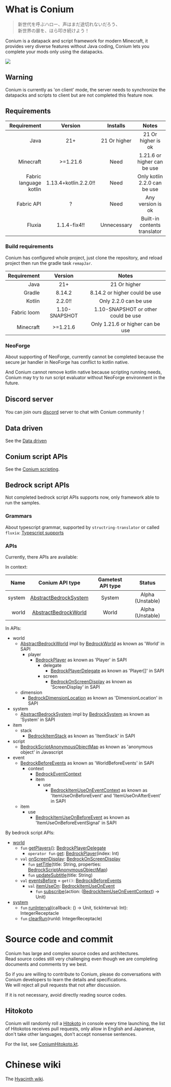# What is Conium

> 新世代を呼ぶハロー、声はまだ途切れないだろう、 \
> 新世界の扉を、ほら叩き続けよう！

Conium is a datapack and script framework for modern Minecraft, it provides very diverse features without Java coding, Conium lets you complete your mods only using the datapacks.

![](https://count.getloli.com/@@cao-awa.conium?name=%40cao-awa.conium&padding=7&offset=0&align=top&scale=1&pixelated=1&darkmode=auto)

## Warning

Conium is currently as 'on client' mode, the server needs to synchronize the datapacks and scripts to client but are not completed this feature now.

## Requirements

|            Requirement |        Version        |   Installs   |            Notes             |
|-----------------------:|:---------------------:|:------------:|:----------------------------:|
|                   Java |          21+          | 21 Or higher |      21 Or higher is ok      |
|              Minecraft |       >=1.21.6        |     Need     | 1.21.6 or higher can be use  |
| Fabric language kotlin | 1.13.4+kotlin.2.2.0!! |     Need     | Only kotlin 2.2.0 can be use |
|             Fabric API |           ?           |     Need     |      Any version is ok       |
|                 Fluxia |     1.1.4-fix4!!      | Unnecessary  | Built-in contents translator |

### Build requirements

Conium has configured whole project, just clone the repository, and reload project then run the gradle task ```remapJar```.

| Requirement |    Version    |                Notes                |
|------------:|:-------------:|:-----------------------------------:|
|        Java |      21+      |            21 Or higher             |
|      Gradle |    8.14.2     |    8.14.2 or higher could be use    |
|      Kotlin |    2.2.0!!    |        Only 2.2.0 can be use        |
| Fabric loom | 1.10-SNAPSHOT | 1.10-SNAPSHOT or other could be use |
|   Minecraft |   >=1.21.6    |  Only 1.21.6 or higher can be use   |

### NeoForge

About supporting of NeoForge, currently cannot be completed because the secure jar handler in NeoForge has conflict to kotlin native.

And Conium cannot remove kotlin native because scripting running needs, Conium may try to run script evaluator without NeoForge environment in the future.

## Discord server

You can join ours [discord](https://discord.com/invite/BUY2xQr37N) server to chat with Conium community！

## Data driven

See the [Data driven](./document/data-driven/README.md)

## Conium script APIs

See the [Conium scripting](./document/script/kotlin/README.md).

## Bedrock script APIs

Not completed bedrock script APIs supports now, only framework able to run the samples.

### Grammars

About typescript grammar, supported by ```structring-translator``` or called ```fluxia```: [Typescript supports](https://github.com/cao-awa/structring-translator/tree/main/doc/typescript)

### APIs

Currently, there APIs are available:

In context:

|   Name |                                                   Conium API type                                                   | Gametest API type |      Status      |
|-------:|:-------------------------------------------------------------------------------------------------------------------:|:-----------------:|:----------------:|
| system | [AbstractBedrockSystem](./common/src/main/kotlin/com/github/cao/awa/conium/bedrock/system/AbstractBedrockSystem.kt) |      System       | Alpha (Unstable) |
|  world |  [AbstractBedrockWorld](./common/src/main/kotlin/com/github/cao/awa/conium/bedrock/world/AbstractBedrockWorld.kt)   |       World       | Alpha (Unstable) |

In APIs:

+ world
    + [AbstractBedrockWorld](./common/src/main/kotlin/com/github/cao/awa/conium/bedrock/world/AbstractBedrockWorld.kt) impl by [BedrockWorld](./common/src/main/kotlin/com/github/cao/awa/conium/bedrock/world/BedrockWorld.kt) as known as 'World' in SAPI
        + player
            + [BedrockPlayer](./common/src/main/kotlin/com/github/cao/awa/conium/bedrock/world/player/BedrockPlayer.kt) as known as 'Player' in SAPI
                + delegate
                    + [BedrockPlayerDelegate](./common/src/main/kotlin/com/github/cao/awa/conium/bedrock/world/player/delegate/BedrockPlayerDelegate.kt) as known as 'Player[]' in SAPI
                + screen
                    + [BedrockOnScreenDisplay](./common/src/main/kotlin/com/github/cao/awa/conium/bedrock/world/player/screen/BedrockOnScreenDisplay.kt) as known as 'ScreenDisplay' in SAPI
    + dimension
        + [BedrockDimensionLocation](./common/src/main/kotlin/com/github/cao/awa/conium/bedrock/world/dimension/BedrockDimensionLocation.kt) as known as 'DimensionLocation' in SAPI
+ system
    + [AbstractBedrockSystem](./common/src/main/kotlin/com/github/cao/awa/conium/bedrock/system/AbstractBedrockSystem.kt) impl by [BedrockSystem](./common/src/main/kotlin/com/github/cao/awa/conium/bedrock/system/BedrockSystem.kt) as known as 'System' in SAPI
+ item
    + stack
        + [BedrockItemStack](./common/src/main/kotlin/com/github/cao/awa/conium/bedrock/item/stack/BedrockItemStack.kt) as known as 'ItemStack' in SAPI
+ script
    + [BedrockScriptAnonymousObjectMap](./common/src/main/kotlin/com/github/cao/awa/conium/bedrock/item/stack/BedrockItemStack.kt) as known as 'anonymous object' in Javascript
+ event
    + [BedrockBeforeEvents](./common/src/main/kotlin/com/github/cao/awa/conium/bedrock/event/BedrockBeforeEvents.kt) as known as 'WorldBeforeEvents' in SAPI
        + context
            + [BedrockEventContext](./common/src/main/kotlin/com/github/cao/awa/conium/bedrock/event/context/BedrockEventContext.kt)
            + item
                + use
                    + [BedrockItemUseOnEventContext](./common/src/main/kotlin/com/github/cao/awa/conium/bedrock/event/context/item/use/BedrockItemUseOnEventContext.kt) as known as 'ItemUseOnBeforeEvent' and 'ItemUseOnAfterEvent' in SAPI
    + item
        + use
            + [BedrockItemUseOnBeforeEvent](./common/src/main/kotlin/com/github/cao/awa/conium/bedrock/event/before/item/use/on/BedrockItemUseOnBeforeEvent.kt) as known as 'ItemUseOnBeforeEventSignal' in SAPI

By bedrock script APIs:

+ [world](./common/src/main/kotlin/com/github/cao/awa/conium/bedrock/world/AbstractBedrockWorld.kt)
    + ```fun``` [getPlayers()](./common/src/main/kotlin/com/github/cao/awa/conium/bedrock/world/AbstractBedrockWorld.kt): [BedrockPlayerDelegate](./common/src/main/kotlin/com/github/cao/awa/conium/bedrock/world/player/delegate/BedrockPlayerDelegate.kt)
        + ```operator fun``` [get](./common/src/main/kotlin/com/github/cao/awa/conium/bedrock/world/player/delegate/BedrockPlayerDelegate.kt): [BedrockPlayer](./common/src/main/kotlin/com/github/cao/awa/conium/bedrock/world/player/BedrockPlayer.kt)(index: Int)
    + ```val``` [onScreenDisplay](./common/src/main/kotlin/com/github/cao/awa/conium/bedrock/world/player/delegate/BedrockPlayerDelegate.kt): [BedrockOnScreenDisplay](./common/src/main/kotlin/com/github/cao/awa/conium/bedrock/world/player/screen/BedrockOnScreenDisplay.kt)
        + ```fun``` [setTitle](./common/src/main/kotlin/com/github/cao/awa/conium/bedrock/world/player/screen/BedrockOnScreenDisplay.kt)(title: String, properties: [BedrockScriptAnonymousObjectMap](./common/src/main/kotlin/com/github/cao/awa/conium/bedrock/script/BedrockScriptAnonymousObjectMap.kt))
        + ```fun``` [updateSubtitle](./common/src/main/kotlin/com/github/cao/awa/conium/bedrock/world/player/screen/BedrockOnScreenDisplay.kt)(title: String)
    + ```val``` [eventsBefore](./common/src/main/kotlin/com/github/cao/awa/conium/bedrock/world/AbstractBedrockWorld.kt) = ```get()```: [BedrockBeforeEvents](./common/src/main/kotlin/com/github/cao/awa/conium/bedrock/event/BedrockBeforeEvents.kt)
        + ```val``` [itemUseOn](./common/src/main/kotlin/com/github/cao/awa/conium/bedrock/event/BedrockBeforeEvents.kt): [BedrockItemUseOnEvent](./common/src/main/kotlin/com/github/cao/awa/conium/bedrock/event/item/use/BedrockItemUseOnBeforeEvent.kt)
            + ```fun``` [subscribe](./common/src/main/kotlin/com/github/cao/awa/conium/bedrock/event/item/use/BedrockItemUseOnBeforeEvent.kt)(action: ([BedrockItemUseOnEventContext](./common/src/main/kotlin/com/github/cao/awa/conium/bedrock/event/context/item/use/BedrockItemUseOnEventContext.kt)) ->
              Unit)
+ [system](./common/src/main/kotlin/com/github/cao/awa/conium/bedrock/system/AbstractBedrockSystem.kt)
    + ```fun``` [runInterval](./common/src/main/kotlin/com/github/cao/awa/conium/bedrock/system/AbstractBedrockSystem.kt)(callback: () -> Unit, tickInterval: Int): IntegerReceptacle
    + ```fun``` [clearRun](./common/src/main/kotlin/com/github/cao/awa/conium/bedrock/system/AbstractBedrockSystem.kt)(runId: IntegerReceptacle)

# Source code and commit

Conium has large and complex source codes and architectures.\
Read source codes still very challenging even though we are completing documents and comments try we best.

So if you are willing to contribute to Conium, please do conversations with Conium developers to learn the details and specifications.\
We will reject all pull requests that not after discussion.

If it is not necessary, avoid directly reading source codes.

## Hitokoto

Conium will randomly roll a [Hitokoto](https://en.wiktionary.org/wiki/%E4%B8%80%E8%A8%80#Japanese) in console every time launching, the list of Hitokotos receives pull requests, only allow in English and Japanese, don't take other languages, don't accept nonsense sentences.

For the list, see [ConiumHitokoto.kt](/common/src/main/java/com/github/cao/awa/conium/hitokoto/ConiumHitokoto.kt).

# Chinese wiki

The [Hyacinth wiki](https://www.hyacinthwiki.com/index.php?title=Conium_(模组)).
